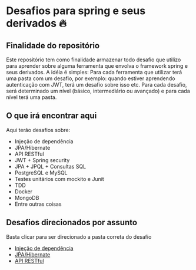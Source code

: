 # Desafios para spring e seus derivados 🔥

## Finalidade do repositório

Este repositório tem como finalidade armazenar todo desafio que utilizo para aprender sobre alguma ferramenta que envolva 
o framework spring e seus derivados. A idéia é simples: Para cada ferramenta que utilizar terá uma pasta com um desafio, por exemplo:
quando estiver aprendendo autenticação com JWT, terá um desafio sobre isso etc. Para cada desafio, será determinado um nível (básico, intermediário ou avançado) e para cada nível terá uma pasta. 


## O que irá encontrar aqui

Aqui terão desafios sobre:

- Injeção de dependência 
- JPA/Hibernate
- API RESTful
- JWT + Spring security 
- JPA + JPQL + Consultas SQL
- PostgreSQL e MySQL
- Testes unitários com mockito e Junit
- TDD
- Docker 
- MongoDB 
- Entre outras coisas

## Desafios direcionados por assunto

Basta clicar para ser direcionado a pasta correta do desafio

- <a href="https://github.com/Filipe-Samuel-p/Spring-Boot-challenges/tree/main/javaProfessional/dependency_injection">Injeção de dependência</a>
- <a href="https://github.com/Filipe-Samuel-p/Spring-Boot-challenges/tree/main/javaProfessional/JPA_Hibernate">JPA/Hibernate</a>
- <a href="https://github.com/Filipe-Samuel-p/Spring-Boot-challenges/tree/main/javaProfessional/RESTful_API">API RESTful</a>

